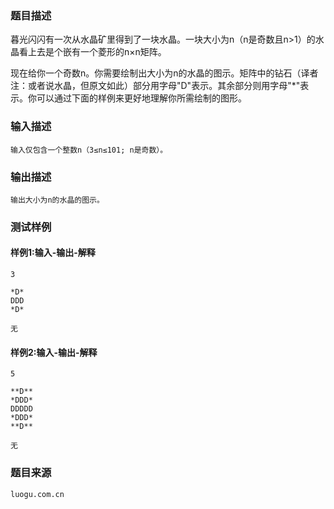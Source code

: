### 题目描述

暮光闪闪有一次从水晶矿里得到了一块水晶。一块大小为n（n是奇数且n>1）的水晶看上去是个嵌有一个菱形的n×n矩阵。

现在给你一个奇数n。你需要绘制出大小为n的水晶的图示。矩阵中的钻石（译者注：或者说水晶，但原文如此）部分用字母"D"表示。其余部分则用字母"*"表示。你可以通过下面的样例来更好地理解你所需绘制的图形。


### 输入描述

```
输入仅包含一个整数n（3≤n≤101; n是奇数）。
```
### 输出描述

```
输出大小为n的水晶的图示。
```

### 测试样例
#### 样例1:输入-输出-解释

```
3
```
```
*D*
DDD
*D*
```
```
无
```

#### 样例2:输入-输出-解释

```
5
```
```
**D**
*DDD*
DDDDD
*DDD*
**D**
```
```
无
```
### 题目来源  
`luogu.com.cn`
